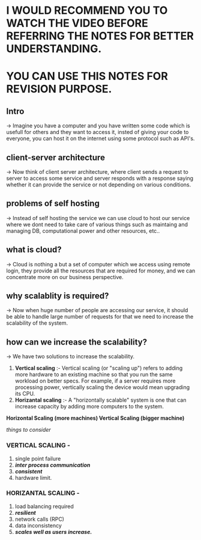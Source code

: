 # I WOULD RECOMMEND YOU TO WATCH THE VIDEO BEFORE REFERRING THE NOTES FOR BETTER UNDERSTANDING.
# YOU CAN USE THIS NOTES FOR REVISION PURPOSE.

## Intro
-> Imagine you have a computer and you have written some code which is usefull for others and they want to access it, insted of giving your code to everyone, you can host it on the internet using some protocol such as API's.

## client-server architecture
-> Now think of client server architecture, where client sends a request to server to access some service and server responds with a response saying whether it can provide the service or not depending on various conditions.

## problems of self hosting
-> Instead of self hosting the service we can use cloud to host our service where we dont need to take care of various things such as maintaing and managing DB, computational power and other resources, etc..

## what is cloud?
-> Cloud is nothing a but a set of computer which we access using remote login, they provide all the resources that are required for money, and we can concentrate more on our business perspective.

## why scalablity is required?
-> Now when huge number of people are accessing our service, it should be able to handle large number of requests for that we need to increase the scalability of the system.

## how can we increase the scalability?
-> We have two solutions to increase the scalability.

1. **Vertical scaling** :- Vertical scaling (or "scaling up") refers to adding more hardware to an existing machine so that you run the same workload on better specs. For example, if a server requires more processing power, vertically scaling the device would mean upgrading its CPU.
2. **Horizantal scaling** :- A "horizontally scalable" system is one that can increase capacity by adding more computers to the system.


**Horizontal Scaling (more machines)
Vertical Scaling (bigger machine)**

*things to consider*

### VERTICAL SCALING -
1. single point failure
2. ***inter process communication***
3. ***consistent***
4. hardware limit.

### HORIZANTAL SCALING -
1. load balancing required
2. ***resilient***
3. network calls (RPC)
4. data inconsistency
5. ***scales well as users increase.***
      

